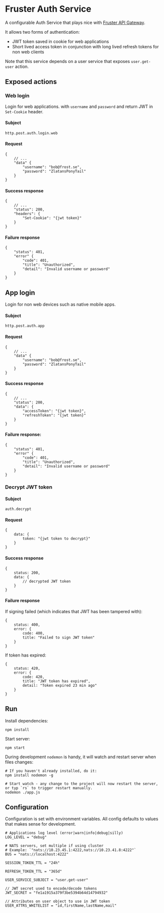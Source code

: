 # Fruster Auth Service

A configurable Auth Service that plays nice with [Fruster API Gateway](http://github.com/frostdigital/fruster-api-gateway).

It allows two forms of authentication:

* JWT token saved in cookie for web applications
* Short lived access token in conjunction with long lived refresh tokens for non web clients

Note that this service depends on a user service that exposes `user.get-user` action.   

## Exposed actions

### Web login 

Login for web applications. with `username` and `password` and return JWT in `Set-Cookie` header.

#### Subject
    
    http.post.auth.login.web

#### Request 
    
    {
        // ...
        "data" {
            "username": "bob@frost.se",
            "password": "ZlatansPonyTail"
        }
    }

#### Success response

    {
        // ...
        "status": 200,
        "headers": {
            "Set-Cookie": "{jwt token}"
        }
    }

#### Failure response

    {
        "status": 401,
        "error" {
            "code": 401,
            "title": "Unauthorized",
            "detail": "Invalid username or password"
        }
    }

## App login

Login for non web devices such as native mobile apps.

#### Subject
    
    http.post.auth.app

#### Request
    
    {
        // ...
        "data" {
            "username": "bob@frost.se",
            "password": "ZlatansPonyTail"
        }
    }

#### Success response

    {
        // ...
        "status": 200,
        "data": {
            "accessToken": "{jwt token}",
            "refreshToken": "{jwt token}"
        }
    }

#### Failure response:

    {
        "status": 401,
        "error" {
            "code": 401,
            "title": "Unauthorized",
            "detail": "Invalid username or password"
        }
    }

### Decrypt JWT token

#### Subject

    auth.decrypt

#### Request

    {
        data: {
            token: "{jwt token to decrypt}"
        }
    }

#### Success response

    {
        status: 200,
        data: {
            // decrypted JWT token
        }
    }

#### Failure response

If signing failed (which indicates that JWT has been tampered with):

    {
        status: 400,
        error: {
            code: 400,
            title: "Failed to sign JWT token"            
        }
    }

If token has expired:

    {
        status: 420,
        error: {
            code: 420,
            title: "JWT token has expired",
            detail: "Token expired 23 min ago"            
        }
    }

## Run

Install dependencies:

    npm install

Start server:

    npm start

During development `nodemon` is handy, it will watch and restart server when files changes:

    # If you haven't already installed, do it:
    npm install nodemon -g
  
    # Start watch - any change to the project will now restart the server, or typ `rs` to trigger restart manually.
    nodemon ./app.js

## Configuration

Configuration is set with environment variables. All config defaults to values that makes sense for development.
  
    # Applications log level (error|warn|info|debug|silly)
    LOG_LEVEL = "debug"
    
    # NATS servers, set multiple if using cluster
    # Example: `"nats://10.23.45.1:4222,nats://10.23.41.8:4222"`
    BUS = "nats://localhost:4222"
    
    SESSION_TOKEN_TTL = "24h"

    REFRESH_TOKEN_TTL = "365d"

    USER_SERVICE_SUBJECT = "user.get-user"

    // JWT secret used to encode/decode tokens
    JWT_SECRET = "fe1a1915a379f3be5394b64d14794932"

    // Attributes on user object to use in JWT token 
    USER_ATTRS_WHITELIST = "id,firstName,lastName,mail"
    
    